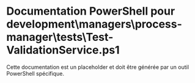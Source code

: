 # Documentation PowerShell pour development\managers\process-manager\tests\Test-ValidationService.ps1

Cette documentation est un placeholder et doit être générée par un outil PowerShell spécifique.
